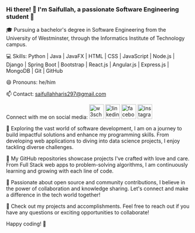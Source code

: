 ### Hi there! 👋 I'm Saifullah, a passionate Software Engineering student 🚀

🎓 Pursuing a bachelor's degree in Software Engineering from the University of Westminster, through the Informatics Institute of Technology campus.

💻 Skills: Python | Java | JavaFX | HTML | CSS | JavaScript | Node.js | Django | Spring Boot | Bootstrap | React.js | Angular.js | Express.js | MongoDB | Git | GitHub

😄 Pronouns: he/him

📫 Contact: saifullahharis297@gmail.com

Connect with me on social media: [<img src='https://cdn.jsdelivr.net/npm/simple-icons@3.0.1/icons/w3c.svg' alt='w3school' height='40'>](https://my-learning.w3schools.com/)  [<img src='https://cdn.jsdelivr.net/npm/simple-icons@3.0.1/icons/linkedin.svg' alt='linkedin' height='40'>](https://www.linkedin.com/in/saifullah297/)  [<img src='https://cdn.jsdelivr.net/npm/simple-icons@3.0.1/icons/facebook.svg' alt='facebook' height='40'>](https://www.facebook.com/saifullah.haris.54?mibextid=ZbWKwL)  [<img src='https://cdn.jsdelivr.net/npm/simple-icons@3.0.1/icons/instagram.svg' alt='instagram' height='40'>](https://www.instagram.com/saifullah_297/)  

🌱 Exploring the vast world of software development, I am on a journey to build impactful solutions and enhance my programming skills. From developing web applications to diving into data science projects, I enjoy tackling diverse challenges.

🚀 My GitHub repositories showcase projects I've crafted with love and care. From Full Stack web apps to problem-solving algorithms, I am continuously learning and growing with each line of code.

🔭 Passionate about open source and community contributions, I believe in the power of collaboration and knowledge sharing. Let's connect and make a difference in the tech world together!

🎯 Check out my projects and accomplishments. Feel free to reach out if you have any questions or exciting opportunities to collaborate!

Happy coding! 🚀
